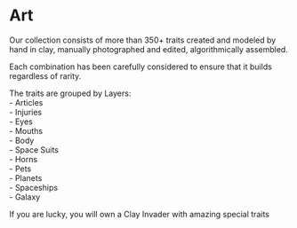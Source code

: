 # Art

Our collection consists of more than 350+ traits created and modeled by hand in clay, manually photographed and edited, algorithmically assembled.

Each combination has been carefully considered to ensure that it builds regardless of rarity.

The traits are grouped by Layers:\
\- Articles\
\- Injuries\
\- Eyes\
\- Mouths\
\- Body\
\- Space Suits\
\- Horns\
\- Pets\
\- Planets\
\- Spaceships\
\- Galaxy

&#x20;If you are lucky, you will own a Clay Invader with amazing special traits&#x20;

<figure><img src="../.gitbook/assets/photo-shooting.gif" alt=""><figcaption></figcaption></figure>

